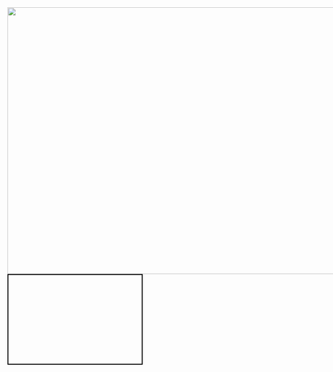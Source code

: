 <html>
  <head>
   <title></title>
   <style>
    .contenedor{
   text-aling:center;
   height:600px;
   width:1200;
   float:left;
   }
   .contenedor1{
     text-aling:center;
     background:whrite;
     border:2px solid black;
      height:200px;
      width:300;
      float:left
   </style>
   </head>
  <body>
 <div class="contenedor">
  <img src="https://i.pinimg.com/originals/45/85/76/45857680b9afcaf0782e0b5788ec7fd2.jpg" width="1200px" height="600px">
   <div class="contenedor1">
     
   
 </body>
 </html>
